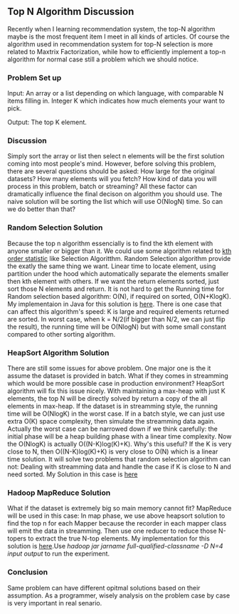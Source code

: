 ## Top N Algorithm Discussion

Recently when I learning recommendation system, the top-N algorithm maybe is the most frequent item I meet in all kinds of articles. Of course the algorithm used in recommendation system for top-N selection is more related to Maxtrix Factorization, while how to efficiently implement a top-n algorithm for normal case still a problem which we should notice.

### Problem Set up
 
Input: An array or a list depending on which language, with comparable N items filling in.
       Integer K which indicates how much elements your want to pick.
       
Output: The top K element.

### Discussion

Simply sort the array or list then select n elements will be the first solution coming into most people's mind. However, before solving this problem, there are several questions should be asked: How large for the original datasets? How many elements will you fetch? How kind of data you will process in this problem, batch or streaming? All these factor can dramatically influence the final decison on algorithm you should use. The naive solution will be sorting the list which will use O(NlogN) time. So can we do better than that?

### Random Selection Solution

Because the top n algorithm essencially is to find the kth element with anyone smaller or bigger than it. We could use some algorithm related to [kth order statistic](https://en.wikipedia.org/wiki/Order_statistic) like Selection Algoritthm. Random Selection algorithm provide the exatly the same thing we want. Linear time to locate element, using partition under the hood which automatically separate the elements smaller then kth element with others. If we want the return elements sorted, just sort those N elements and return. It is not hard to get the Running time for Random selection based algorithm: O(N), if required on sorted, O(N+KlogK). My implementaion in Java for this solution is [here](./RandomSelectionTopn.java). There is one case that can affect this algorithm's speed: K is large and required elements returned are sorted. In worst case, when k = N/2(if bigger than N/2, we can just flip the result), the running time will be O(NlogN) but with some small constant compared to other sorting algorithm.

### HeapSort Algorithm Solution

There are still some issues for above problem. One major one is the it assume the dataset is provided in batch. What if they comes in streamming which would be more possible case in production environment? HeapSort algorithm will fix this issue nicely. With maintaining a max-heap with just K elements, the top N will be directly solved by return a copy of the all elements in max-heap. If the dataset is in streamming style, the running time will be O(NlogK) in the worst case. If in a batch style, we can just use extra O(K) space complexity, then simulate the streamming data again. Actually the worst case can be narrowed down if we think carefully: the initial phase will be a heap building phase with a linear time complexity. Now the O(NlogK) is actually O((N-K)log(K)+K). Why's this useful? If the K is very close to N, then O((N-K)log(K)+K) is very close to O(N) which is a linear time solution. It will solve two problems that random selection algorithm can not: Dealing with streamming data and handle the case if K is close to N and need sorted. My Solution in this case is [here](./HeapTopN.java)

### Hadoop MapReduce Solution

What if the dataset is extremely big so main memory cannot fit? MapReduce will be used in this case: In map phase, we use above heapsort solution to find the top n for each Mapper because the recorder in each mapper class will emit the data in streamming. Then use one reducer to reduce those N-topers to extract the true N-top elements. My implementation for this solution is [here](./MRTopNDemo.java).Use _hadoop jar jarname full-qualified-classname -D N=4 input output_ to run the experiment.


### Conclusion

Same problem can have different opitmal solutions based on their assumption. As a programmer, wisely analysis on the problem case by case is very important in real senario. 























